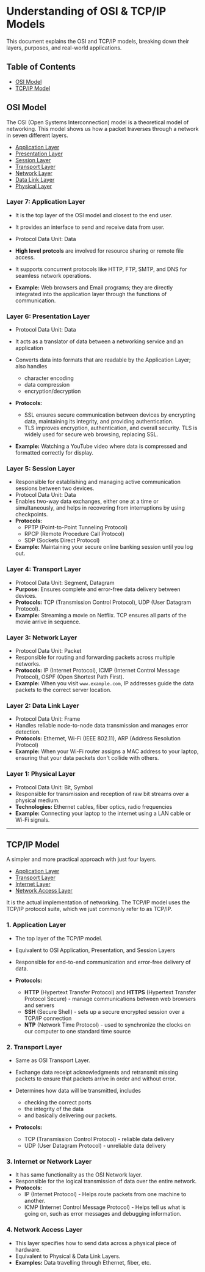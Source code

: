 # Understanding of OSI & TCP/IP Models

This document explains the OSI and TCP/IP models, breaking down their layers, purposes, and real-world applications.


## Table of Contents

- [OSI Model](#osi-model)
- [TCP/IP Model](#tcpip-model)


## OSI Model

The OSI (Open Systems Interconnection) model is a theoretical model of networking. This model shows us how a packet traverses through a network in seven different layers.

- [Application Layer](#layer-7-application-layer)
- [Presentation Layer](#layer-6-presentation-layer)
- [Session Layer](#layer-5-session-layer)
- [Transport Layer](#layer-4-transport-layer)
- [Network Layer](#layer-3-network-layer)
- [Data Link Layer](#layer-2-data-link-layer)
- [Physical Layer](#layer-1-physical-layer)


### Layer 7: Application Layer

- It is the top layer of the OSI model and closest to the end user.
- It provides an interface to send and receive data from user.
- Protocol Data Unit: Data

- **High level protcols** are involved for resource sharing or remote file access.
- It supports concurrent protocols like HTTP, FTP, SMTP, and DNS for seamless network operations.

- **Example:** Web browsers and Email programs; they are directly integrated into the application layer through the functions of communication.


### Layer 6: Presentation Layer

- Protocol Data Unit: Data
- It acts as a translator of data between a networking service and an application

- Converts data into formats that are readable by the Application Layer; also handles
  - character encoding
  - data compression
  - encryption/decryption

- **Protocols:**
  - SSL ensures secure communication between devices by encrypting data, maintaining its integrity, and providing authentication.
  - TLS improves encryption, authentication, and overall security. TLS is widely used for secure web browsing, replacing SSL.

- **Example:** Watching a YouTube video where data is compressed and formatted correctly for display.


### Layer 5: Session Layer

- Responsible for establishing and managing active communication sessions between two devices.
- Protocol Data Unit: Data
- Enables two-way data exchanges, either one at a time or simultaneously, and helps in recovering from interruptions by using checkpoints.
- **Protocols:**
  - PPTP (Point-to-Point Tunneling Protocol)
  - RPCP (Remote Procedure Call Protocol)
  - SDP (Sockets Direct Protocol)
- **Example:** Maintaining your secure online banking session until you log out.


### Layer 4: Transport Layer

- Protocol Data Unit: Segment, Datagram
- **Purpose:** Ensures complete and error-free data delivery between devices.
- **Protocols:** TCP (Transmission Control Protocol), UDP (User Datagram Protocol).
- **Example:** Streaming a movie on Netflix. TCP ensures all parts of the movie arrive in sequence.


### Layer 3: Network Layer

- Protocol Data Unit: Packet
- Responsible for routing and forwarding packets across multiple networks.
- **Protocols:** IP (Internet Protocol), ICMP (Internet Control Message Protocol), OSPF (Open Shortest Path First).
- **Example:** When you visit `www.example.com`, IP addresses guide the data packets to the correct server location.


### Layer 2: Data Link Layer

- Protocol Data Unit: Frame
- Handles reliable node-to-node data transmission and manages error detection.
- **Protocols:** Ethernet, Wi-Fi (IEEE 802.11), ARP (Address Resolution Protocol)
- **Example:** When your Wi-Fi router assigns a MAC address to your laptop, ensuring that your data packets don't collide with others.


### Layer 1: Physical Layer

- Protocol Data Unit: Bit, Symbol
- Responsible for transmission and reception of raw bit streams over a physical medium.
- **Technologies:** Ethernet cables, fiber optics, radio frequencies
- **Example:** Connecting your laptop to the internet using a LAN cable or Wi-Fi signals.


---

## TCP/IP Model

A simpler and more practical approach with just four layers.

- [Application Layer](#1-application-layer)
- [Transport Layer](#2-transport-layer)
- [Internet Layer](#3-internet-or-network-layer)
- [Network Access Layer](#4-network-access-layer)

It is the actual implementation of networking. The TCP/IP model uses the TCP/IP protocol suite, which we just commonly refer to as TCP/IP.



### 1. Application Layer

- The top layer of the TCP/IP model.
- Equivalent to OSI Application, Presentation, and Session Layers
- Responsible for end-to-end communication and error-free delivery of data.

- **Protocols:**
  - **HTTP** (Hypertext Transfer Protocol) and **HTTPS** (Hypertext Transfer Protocol Secure) - manage communications between web browsers and servers
  - **SSH** (Secure Shell) - sets up a secure encrypted session over a TCP/IP connection
  - **NTP** (Network Time Protocol) - used to synchronize the clocks on our computer to one standard time source


### 2. Transport Layer

- Same as OSI Transport Layer.

- Exchange data receipt acknowledgments and retransmit missing packets to ensure that packets arrive in order and without error.

- Determines how data will be transmitted, includes
  - checking the correct ports
  - the integrity of the data
  - and basically delivering our packets.

- **Protocols:**
  - TCP (Transmission Control Protocol) - reliable data delivery
  - UDP (User Datagram Protocol) - unreliable data delivery


### 3. Internet or Network Layer

- It has same functionality as the OSI Network layer.
- Responsible for the logical transmission of data over the entire network.
- **Protocols:**
  - IP (Internet Protocol) - Helps route packets from one machine to another.
  - ICMP (Internet Control Message Protocol) - Helps tell us what is going on, such as error messages and debugging information.


### 4. Network Access Layer

- This layer specifies how to send data across a physical piece of hardware.
- Equivalent to Physical & Data Link Layers.
- **Examples:** Data travelling through Ethernet, fiber, etc.
